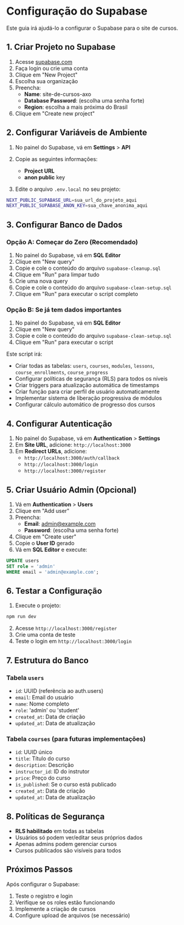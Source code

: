 # Configuração do Supabase

Este guia irá ajudá-lo a configurar o Supabase para o site de cursos.

## 1. Criar Projeto no Supabase

1. Acesse [supabase.com](https://supabase.com)
2. Faça login ou crie uma conta
3. Clique em "New Project"
4. Escolha sua organização
5. Preencha:
   - **Name**: site-de-cursos-axo
   - **Database Password**: (escolha uma senha forte)
   - **Region**: escolha a mais próxima do Brasil
6. Clique em "Create new project"

## 2. Configurar Variáveis de Ambiente

1. No painel do Supabase, vá em **Settings** > **API**
2. Copie as seguintes informações:
   - **Project URL**
   - **anon public** key

3. Edite o arquivo `.env.local` no seu projeto:
```bash
NEXT_PUBLIC_SUPABASE_URL=sua_url_do_projeto_aqui
NEXT_PUBLIC_SUPABASE_ANON_KEY=sua_chave_anonima_aqui
```

## 3. Configurar Banco de Dados

### Opção A: Começar do Zero (Recomendado)
1. No painel do Supabase, vá em **SQL Editor**
2. Clique em "New query"
3. Copie e cole o conteúdo do arquivo `supabase-cleanup.sql`
4. Clique em "Run" para limpar tudo
5. Crie uma nova query
6. Copie e cole o conteúdo do arquivo `supabase-clean-setup.sql`
7. Clique em "Run" para executar o script completo

### Opção B: Se já tem dados importantes
1. No painel do Supabase, vá em **SQL Editor**
2. Clique em "New query"
3. Copie e cole o conteúdo do arquivo `supabase-clean-setup.sql`
4. Clique em "Run" para executar o script

Este script irá:
- Criar todas as tabelas: `users`, `courses`, `modules`, `lessons`, `course_enrollments`, `course_progress`
- Configurar políticas de segurança (RLS) para todos os níveis
- Criar triggers para atualização automática de timestamps
- Criar função para criar perfil de usuário automaticamente
- Implementar sistema de liberação progressiva de módulos
- Configurar cálculo automático de progresso dos cursos

## 4. Configurar Autenticação

1. No painel do Supabase, vá em **Authentication** > **Settings**
2. Em **Site URL**, adicione: `http://localhost:3000`
3. Em **Redirect URLs**, adicione:
   - `http://localhost:3000/auth/callback`
   - `http://localhost:3000/login`
   - `http://localhost:3000/register`

## 5. Criar Usuário Admin (Opcional)

1. Vá em **Authentication** > **Users**
2. Clique em "Add user"
3. Preencha:
   - **Email**: admin@example.com
   - **Password**: (escolha uma senha forte)
4. Clique em "Create user"
5. Copie o **User ID** gerado
6. Vá em **SQL Editor** e execute:
```sql
UPDATE users 
SET role = 'admin' 
WHERE email = 'admin@example.com';
```

## 6. Testar a Configuração

1. Execute o projeto:
```bash
npm run dev
```

2. Acesse `http://localhost:3000/register`
3. Crie uma conta de teste
4. Teste o login em `http://localhost:3000/login`

## 7. Estrutura do Banco

### Tabela `users`
- `id`: UUID (referência ao auth.users)
- `email`: Email do usuário
- `name`: Nome completo
- `role`: 'admin' ou 'student'
- `created_at`: Data de criação
- `updated_at`: Data de atualização

### Tabela `courses` (para futuras implementações)
- `id`: UUID único
- `title`: Título do curso
- `description`: Descrição
- `instructor_id`: ID do instrutor
- `price`: Preço do curso
- `is_published`: Se o curso está publicado
- `created_at`: Data de criação
- `updated_at`: Data de atualização

## 8. Políticas de Segurança

- **RLS habilitado** em todas as tabelas
- Usuários só podem ver/editar seus próprios dados
- Apenas admins podem gerenciar cursos
- Cursos publicados são visíveis para todos

## Próximos Passos

Após configurar o Supabase:
1. Teste o registro e login
2. Verifique se os roles estão funcionando
3. Implemente a criação de cursos
4. Configure upload de arquivos (se necessário)
